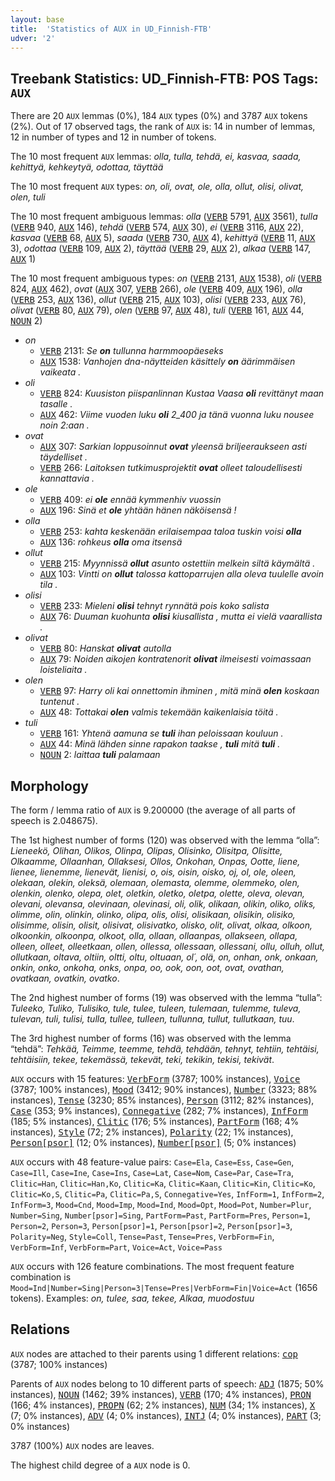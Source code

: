 ```yaml
---
layout: base
title:  'Statistics of AUX in UD_Finnish-FTB'
udver: '2'
---
```


## Treebank Statistics: UD_Finnish-FTB: POS Tags: `AUX`

There are 20 `AUX` lemmas (0%), 184 `AUX` types (0%) and 3787 `AUX` tokens (2%).
Out of 17 observed tags, the rank of `AUX` is: 14 in number of lemmas, 12 in number of types and 12 in number of tokens.

The 10 most frequent `AUX` lemmas: <em>olla, tulla, tehdä, ei, kasvaa, saada, kehittyä, kehkeytyä, odottaa, täyttää</em>

The 10 most frequent `AUX` types:  <em>on, oli, ovat, ole, olla, ollut, olisi, olivat, olen, tuli</em>

The 10 most frequent ambiguous lemmas: <em>olla</em> (<tt><a href="fi_ftb-pos-VERB.html">VERB</a></tt> 5791, <tt><a href="fi_ftb-pos-AUX.html">AUX</a></tt> 3561), <em>tulla</em> (<tt><a href="fi_ftb-pos-VERB.html">VERB</a></tt> 940, <tt><a href="fi_ftb-pos-AUX.html">AUX</a></tt> 146), <em>tehdä</em> (<tt><a href="fi_ftb-pos-VERB.html">VERB</a></tt> 574, <tt><a href="fi_ftb-pos-AUX.html">AUX</a></tt> 30), <em>ei</em> (<tt><a href="fi_ftb-pos-VERB.html">VERB</a></tt> 3116, <tt><a href="fi_ftb-pos-AUX.html">AUX</a></tt> 22), <em>kasvaa</em> (<tt><a href="fi_ftb-pos-VERB.html">VERB</a></tt> 68, <tt><a href="fi_ftb-pos-AUX.html">AUX</a></tt> 5), <em>saada</em> (<tt><a href="fi_ftb-pos-VERB.html">VERB</a></tt> 730, <tt><a href="fi_ftb-pos-AUX.html">AUX</a></tt> 4), <em>kehittyä</em> (<tt><a href="fi_ftb-pos-VERB.html">VERB</a></tt> 11, <tt><a href="fi_ftb-pos-AUX.html">AUX</a></tt> 3), <em>odottaa</em> (<tt><a href="fi_ftb-pos-VERB.html">VERB</a></tt> 109, <tt><a href="fi_ftb-pos-AUX.html">AUX</a></tt> 2), <em>täyttää</em> (<tt><a href="fi_ftb-pos-VERB.html">VERB</a></tt> 29, <tt><a href="fi_ftb-pos-AUX.html">AUX</a></tt> 2), <em>alkaa</em> (<tt><a href="fi_ftb-pos-VERB.html">VERB</a></tt> 147, <tt><a href="fi_ftb-pos-AUX.html">AUX</a></tt> 1)

The 10 most frequent ambiguous types:  <em>on</em> (<tt><a href="fi_ftb-pos-VERB.html">VERB</a></tt> 2131, <tt><a href="fi_ftb-pos-AUX.html">AUX</a></tt> 1538), <em>oli</em> (<tt><a href="fi_ftb-pos-VERB.html">VERB</a></tt> 824, <tt><a href="fi_ftb-pos-AUX.html">AUX</a></tt> 462), <em>ovat</em> (<tt><a href="fi_ftb-pos-AUX.html">AUX</a></tt> 307, <tt><a href="fi_ftb-pos-VERB.html">VERB</a></tt> 266), <em>ole</em> (<tt><a href="fi_ftb-pos-VERB.html">VERB</a></tt> 409, <tt><a href="fi_ftb-pos-AUX.html">AUX</a></tt> 196), <em>olla</em> (<tt><a href="fi_ftb-pos-VERB.html">VERB</a></tt> 253, <tt><a href="fi_ftb-pos-AUX.html">AUX</a></tt> 136), <em>ollut</em> (<tt><a href="fi_ftb-pos-VERB.html">VERB</a></tt> 215, <tt><a href="fi_ftb-pos-AUX.html">AUX</a></tt> 103), <em>olisi</em> (<tt><a href="fi_ftb-pos-VERB.html">VERB</a></tt> 233, <tt><a href="fi_ftb-pos-AUX.html">AUX</a></tt> 76), <em>olivat</em> (<tt><a href="fi_ftb-pos-VERB.html">VERB</a></tt> 80, <tt><a href="fi_ftb-pos-AUX.html">AUX</a></tt> 79), <em>olen</em> (<tt><a href="fi_ftb-pos-VERB.html">VERB</a></tt> 97, <tt><a href="fi_ftb-pos-AUX.html">AUX</a></tt> 48), <em>tuli</em> (<tt><a href="fi_ftb-pos-VERB.html">VERB</a></tt> 161, <tt><a href="fi_ftb-pos-AUX.html">AUX</a></tt> 44, <tt><a href="fi_ftb-pos-NOUN.html">NOUN</a></tt> 2)


* <em>on</em>
  * <tt><a href="fi_ftb-pos-VERB.html">VERB</a></tt> 2131: <em>Se <b>on</b> tullunna harmmoopäeseks</em>
  * <tt><a href="fi_ftb-pos-AUX.html">AUX</a></tt> 1538: <em>Vanhojen dna-näytteiden käsittely <b>on</b> äärimmäisen vaikeata .</em>
* <em>oli</em>
  * <tt><a href="fi_ftb-pos-VERB.html">VERB</a></tt> 824: <em>Kuusiston piispanlinnan Kustaa Vaasa <b>oli</b> revittänyt maan tasalle .</em>
  * <tt><a href="fi_ftb-pos-AUX.html">AUX</a></tt> 462: <em>Viime vuoden luku <b>oli</b> 2_400 ja tänä vuonna luku nousee noin 2:aan .</em>
* <em>ovat</em>
  * <tt><a href="fi_ftb-pos-AUX.html">AUX</a></tt> 307: <em>Sarkian loppusoinnut <b>ovat</b> yleensä briljeeraukseen asti täydelliset .</em>
  * <tt><a href="fi_ftb-pos-VERB.html">VERB</a></tt> 266: <em>Laitoksen tutkimusprojektit <b>ovat</b> olleet taloudellisesti kannattavia .</em>
* <em>ole</em>
  * <tt><a href="fi_ftb-pos-VERB.html">VERB</a></tt> 409: <em>ei <b>ole</b> ennää kymmenhiv vuossin</em>
  * <tt><a href="fi_ftb-pos-AUX.html">AUX</a></tt> 196: <em>Sinä et <b>ole</b> yhtään hänen näköisensä !</em>
* <em>olla</em>
  * <tt><a href="fi_ftb-pos-VERB.html">VERB</a></tt> 253: <em>kahta keskenään erilaisempaa taloa tuskin voisi <b>olla</b></em>
  * <tt><a href="fi_ftb-pos-AUX.html">AUX</a></tt> 136: <em>rohkeus <b>olla</b> oma itsensä</em>
* <em>ollut</em>
  * <tt><a href="fi_ftb-pos-VERB.html">VERB</a></tt> 215: <em>Myynnissä <b>ollut</b> asunto ostettiin melkein siltä käymältä .</em>
  * <tt><a href="fi_ftb-pos-AUX.html">AUX</a></tt> 103: <em>Vintti on <b>ollut</b> talossa kattoparrujen alla oleva tuulelle avoin tila .</em>
* <em>olisi</em>
  * <tt><a href="fi_ftb-pos-VERB.html">VERB</a></tt> 233: <em>Mieleni <b>olisi</b> tehnyt rynnätä pois koko salista</em>
  * <tt><a href="fi_ftb-pos-AUX.html">AUX</a></tt> 76: <em>Duuman kuohunta <b>olisi</b> kiusallista , mutta ei vielä vaarallista .</em>
* <em>olivat</em>
  * <tt><a href="fi_ftb-pos-VERB.html">VERB</a></tt> 80: <em>Hanskat <b>olivat</b> autolla</em>
  * <tt><a href="fi_ftb-pos-AUX.html">AUX</a></tt> 79: <em>Noiden aikojen kontratenorit <b>olivat</b> ilmeisesti voimassaan loisteliaita .</em>
* <em>olen</em>
  * <tt><a href="fi_ftb-pos-VERB.html">VERB</a></tt> 97: <em>Harry oli kai onnettomin ihminen , mitä minä <b>olen</b> koskaan tuntenut .</em>
  * <tt><a href="fi_ftb-pos-AUX.html">AUX</a></tt> 48: <em>Tottakai <b>olen</b> valmis tekemään kaikenlaisia töitä .</em>
* <em>tuli</em>
  * <tt><a href="fi_ftb-pos-VERB.html">VERB</a></tt> 161: <em>Yhtenä aamuna se <b>tuli</b> ihan peloissaan kouluun .</em>
  * <tt><a href="fi_ftb-pos-AUX.html">AUX</a></tt> 44: <em>Minä lähden sinne rapakon taakse , <b>tuli</b> mitä <b>tuli</b> .</em>
  * <tt><a href="fi_ftb-pos-NOUN.html">NOUN</a></tt> 2: <em>laittaa <b>tuli</b> palamaan</em>

## Morphology

The form / lemma ratio of `AUX` is 9.200000 (the average of all parts of speech is 2.048675).

The 1st highest number of forms (120) was observed with the lemma “olla”: <em>Lieneekö, Olihan, Olikos, Olinpa, Olipas, Olisinko, Olisitpa, Olisitte, Olkaamme, Ollaanhan, Ollaksesi, Ollos, Onkohan, Onpas, Ootte, liene, lienee, lienemme, lienevät, lienisi, o, ois, oisin, oisko, oj, ol, ole, oleen, olekaan, olekin, oleksä, olemaan, olemasta, olemme, olemmeko, olen, olenkin, olenko, olepa, olet, oletkin, oletko, oletpa, olette, oleva, olevan, olevani, olevansa, olevinaan, olevinasi, oli, olik, olikaan, olikin, oliko, oliks, olimme, olin, olinkin, olinko, olipa, olis, olisi, olisikaan, olisikin, olisiko, olisimme, olisin, olisit, olisivat, olisivatko, olisko, olit, olivat, olkaa, olkoon, olkoonkin, olkoonpa, olkoot, olla, ollaan, ollaanpas, ollakseen, ollapa, olleen, olleet, olleetkaan, ollen, ollessa, ollessaan, ollessani, ollu, olluh, ollut, ollutkaan, oltava, oltiin, oltti, oltu, oltuaan, ol´, olä, on, onhan, onk, onkaan, onkin, onko, onkoha, onks, onpa, oo, ook, oon, oot, ovat, ovathan, ovatkaan, ovatkin, ovatko</em>.

The 2nd highest number of forms (19) was observed with the lemma “tulla”: <em>Tuleeko, Tuliko, Tulisiko, tule, tulee, tuleen, tulemaan, tulemme, tuleva, tulevan, tuli, tulisi, tulla, tullee, tulleen, tullunna, tullut, tullutkaan, tuu</em>.

The 3rd highest number of forms (16) was observed with the lemma “tehdä”: <em>Tehkää, Teimme, teemme, tehdä, tehdään, tehnyt, tehtiin, tehtäisi, tehtäisiin, tekee, tekemässä, tekevät, teki, tekikin, tekisi, tekivät</em>.

`AUX` occurs with 15 features: <tt><a href="fi_ftb-feat-VerbForm.html">VerbForm</a></tt> (3787; 100% instances), <tt><a href="fi_ftb-feat-Voice.html">Voice</a></tt> (3787; 100% instances), <tt><a href="fi_ftb-feat-Mood.html">Mood</a></tt> (3412; 90% instances), <tt><a href="fi_ftb-feat-Number.html">Number</a></tt> (3323; 88% instances), <tt><a href="fi_ftb-feat-Tense.html">Tense</a></tt> (3230; 85% instances), <tt><a href="fi_ftb-feat-Person.html">Person</a></tt> (3112; 82% instances), <tt><a href="fi_ftb-feat-Case.html">Case</a></tt> (353; 9% instances), <tt><a href="fi_ftb-feat-Connegative.html">Connegative</a></tt> (282; 7% instances), <tt><a href="fi_ftb-feat-InfForm.html">InfForm</a></tt> (185; 5% instances), <tt><a href="fi_ftb-feat-Clitic.html">Clitic</a></tt> (176; 5% instances), <tt><a href="fi_ftb-feat-PartForm.html">PartForm</a></tt> (168; 4% instances), <tt><a href="fi_ftb-feat-Style.html">Style</a></tt> (72; 2% instances), <tt><a href="fi_ftb-feat-Polarity.html">Polarity</a></tt> (22; 1% instances), <tt><a href="fi_ftb-feat-Person-psor.html">Person[psor]</a></tt> (12; 0% instances), <tt><a href="fi_ftb-feat-Number-psor.html">Number[psor]</a></tt> (5; 0% instances)

`AUX` occurs with 48 feature-value pairs: `Case=Ela`, `Case=Ess`, `Case=Gen`, `Case=Ill`, `Case=Ine`, `Case=Ins`, `Case=Lat`, `Case=Nom`, `Case=Par`, `Case=Tra`, `Clitic=Han`, `Clitic=Han,Ko`, `Clitic=Ka`, `Clitic=Kaan`, `Clitic=Kin`, `Clitic=Ko`, `Clitic=Ko,S`, `Clitic=Pa`, `Clitic=Pa,S`, `Connegative=Yes`, `InfForm=1`, `InfForm=2`, `InfForm=3`, `Mood=Cnd`, `Mood=Imp`, `Mood=Ind`, `Mood=Opt`, `Mood=Pot`, `Number=Plur`, `Number=Sing`, `Number[psor]=Sing`, `PartForm=Past`, `PartForm=Pres`, `Person=1`, `Person=2`, `Person=3`, `Person[psor]=1`, `Person[psor]=2`, `Person[psor]=3`, `Polarity=Neg`, `Style=Coll`, `Tense=Past`, `Tense=Pres`, `VerbForm=Fin`, `VerbForm=Inf`, `VerbForm=Part`, `Voice=Act`, `Voice=Pass`

`AUX` occurs with 126 feature combinations.
The most frequent feature combination is `Mood=Ind|Number=Sing|Person=3|Tense=Pres|VerbForm=Fin|Voice=Act` (1656 tokens).
Examples: <em>on, tulee, saa, tekee, Alkaa, muodostuu</em>


## Relations

`AUX` nodes are attached to their parents using 1 different relations: <tt><a href="fi_ftb-dep-cop.html">cop</a></tt> (3787; 100% instances)

Parents of `AUX` nodes belong to 10 different parts of speech: <tt><a href="fi_ftb-pos-ADJ.html">ADJ</a></tt> (1875; 50% instances), <tt><a href="fi_ftb-pos-NOUN.html">NOUN</a></tt> (1462; 39% instances), <tt><a href="fi_ftb-pos-VERB.html">VERB</a></tt> (170; 4% instances), <tt><a href="fi_ftb-pos-PRON.html">PRON</a></tt> (166; 4% instances), <tt><a href="fi_ftb-pos-PROPN.html">PROPN</a></tt> (62; 2% instances), <tt><a href="fi_ftb-pos-NUM.html">NUM</a></tt> (34; 1% instances), <tt><a href="fi_ftb-pos-X.html">X</a></tt> (7; 0% instances), <tt><a href="fi_ftb-pos-ADV.html">ADV</a></tt> (4; 0% instances), <tt><a href="fi_ftb-pos-INTJ.html">INTJ</a></tt> (4; 0% instances), <tt><a href="fi_ftb-pos-PART.html">PART</a></tt> (3; 0% instances)

3787 (100%) `AUX` nodes are leaves.

The highest child degree of a `AUX` node is 0.

